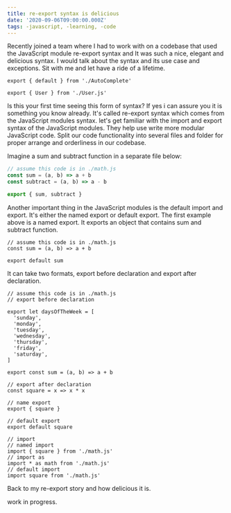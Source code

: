```yaml
---
title: re-export syntax is delicious
date: '2020-09-06T09:00:00.000Z'
tags: -javascript, -learning, -code
---
```


Recently joined a team where I had to work with on a codebase that used the JavaScript module re-export syntax and It was such a nice, elegant and delicious syntax. I would talk about the syntax and its use case and exceptions. Sit with me and let have a ride of a lifetime.

```js{1,3}
export { default } from './AutoComplete'

export { User } from './User.js'
```

Is this your first time seeing this form of syntax? If yes i can assure you it is something you know already. It's called re-export syntax which comes from the JavaScript modules syntax. let's get familiar with the import and export syntax of the JavaScript modules. They help use write more modular JavaScript code. Split our code functionality into several files and folder for proper arrange and orderliness in our codebase.

Imagine a sum and subtract function in a separate file below:

```js
// assume this code is in ./math.js
const sum = (a, b) => a + b
const subtract = (a, b) => a - b

export { sum, subtract }
```

Another important thing in the JavaScript modules is the default import and export. It's either the named export or default export. The first example above is a named export. It exports an object that contains sum and subtract function.

```js{2,4}
// assume this code is in ./math.js
const sum = (a, b) => a + b

export default sum
```

It can take two formats, export before declaration and export after declaration.

```js{4,6}
// assume this code is in ./math.js
// export before declaration

export let daysOfTheWeek = [
  'sunday',
  'monday',
  'tuesday',
  'wednesday',
  'thursday',
  'friday',
  'saturday',
]

export const sum = (a, b) => a + b

// export after declaration
const square = x => x * x

// name export
export { square }

// default export
export default square

// import
// named import
import { square } from './math.js'
// import as
import * as math from './math.js'
// default import
import square from './math.js'
```

Back to my re-export story and how delicious it is.

work in progress.
